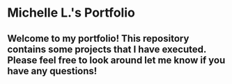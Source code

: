 
# Michelle L.'s Portfolio

## Welcome to my portfolio! This repository contains some projects that I have executed. Please feel free to look around let me know if you have any questions!

